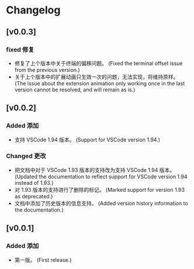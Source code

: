 # Changelog

## [v0.0.3]

### fixed 修复

-   修复了上个版本中关于终端的偏移问题。 (Fixed the terminal offset issue from the previous version.)
-   关于上个版本中的扩展动画只生效一次的问题，无法实现，将维持原样。 (The issue about the extension animation only working once in the last version cannot be resolved, and will remain as is.)

## [v0.0.2]

### Added 添加

-   支持 VSCode 1.94 版本。 (Support for VSCode version 1.94.)

### Changed 更改

-   把文档中对于 VSCode 1.93 版本的支持改为支持 VSCode 1.94 版本。 (Updated the documentation to reflect support for VSCode version 1.94 instead of 1.93.)
-   对 1.93 版本的支持进行了删除的标记。 (Marked support for version 1.93 as deprecated.)
-   文档中添加了历史版本的信息支持。 (Added version history information to the documentation.)

## [v0.0.1]

### Added 添加

-   第一版。 (First release.)
